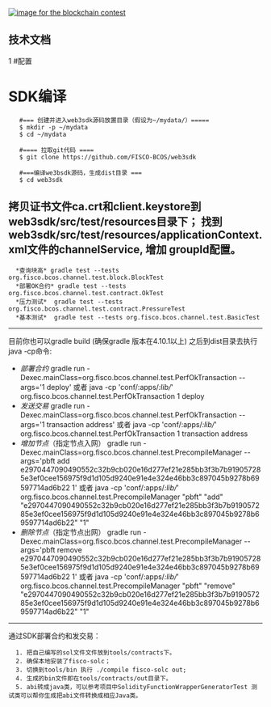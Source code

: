 [![image for the blockchain contest](https://github.com/FISCO-BCOS/FISCO-BCOS/blob/master/doc/imgs/application_contest.png "点击图片报名")](https://con.geekbang.org/)

## 技术文档

1 #配置
# SDK编译

       #=== 创建并进入web3sdk源码放置目录（假设为~/mydata/）=====
       $ mkdir -p ~/mydata
       $ cd ~/mydata

       #==== 拉取git代码 ====
       $ git clone https://github.com/FISCO-BCOS/web3sdk

       #===编译we3bsdk源码，生成dist目录 ===
       $ cd web3sdk

 拷贝证书文件ca.crt和client.keystore到web3sdk/src/test/resources目录下；
找到 web3sdk/src/test/resources/applicationContext.xml文件的channelService,
增加<property name="groupId" value="1" /> groupId配置。
 ---
      *查询块高* gradle test --tests  org.fisco.bcos.channel.test.block.BlockTest
      *部署OK合约* gradle test --tests  org.fisco.bcos.channel.test.contract.OkTest
      *压力测试*  gradle test --tests  org.fisco.bcos.channel.test.contract.PressureTest
      *基本测试*  gradle test --tests org.fisco.bcos.channel.test.BasicTest
---
  目前你也可以gradle build (确保gradle 版本在4.10.1以上) 之后到dist目录去执行java -cp命令:
- *部署合约*
            gradle run -Dexec.mainClass=org.fisco.bcos.channel.test.PerfOkTransaction --args='1 deploy'
           或者 java -cp 'conf/:apps/*:lib/*' org.fisco.bcos.channel.test.PerfOkTransaction 1 deploy
- *发送交易*
             gradle run -Dexec.mainClass=org.fisco.bcos.channel.test.PerfOkTransaction --args='1 transaction address'
            或者 java -cp 'conf/:apps/*:lib/*' org.fisco.bcos.channel.test.PerfOkTransaction 1 transaction address
- *增加节点*（指定节点入网）
            gradle run -Dexec.mainClass=org.fisco.bcos.channel.test.PrecompileManager --args='pbft add e2970447090490552c32b9cb020e16d277ef21e285bb3f3b7b919057285e3ef0cee156975f9d1d105d9240e91e4e324e46bb3c897045b9278b69597714ad6b22 1'
            或者 java -cp 'conf/:apps/*:lib/*' org.fisco.bcos.channel.test.PrecompileManager "pbft" "add" "e2970447090490552c32b9cb020e16d277ef21e285bb3f3b7b919057285e3ef0cee156975f9d1d105d9240e91e4e324e46bb3c897045b9278b69597714ad6b22" "1"
- *删除节点*（指定节点出网）
            gradle run -Dexec.mainClass=org.fisco.bcos.channel.test.PrecompileManager --args='pbft remove e2970447090490552c32b9cb020e16d277ef21e285bb3f3b7b919057285e3ef0cee156975f9d1d105d9240e91e4e324e46bb3c897045b9278b69597714ad6b22 1'
           或者 java -cp 'conf/:apps/*:lib/*' org.fisco.bcos.channel.test.PrecompileManager "pbft" "remove" "e2970447090490552c32b9cb020e16d277ef21e285bb3f3b7b919057285e3ef0cee156975f9d1d105d9240e91e4e324e46bb3c897045b9278b69597714ad6b22" "1"
---

 通过SDK部署合约和发交易：

      1. 把自己编写的sol文件文件放到tools/contracts下。
      2. 确保本地安装了fisco-solc；
      3. 切换到tools/bin 执行 ./compile fisco-solc out;
      4. 生成的bin文件即在tools/contracts/out目录下。
      5. abi转成java类，可以参考项目中SolidityFunctionWrapperGeneratorTest 测试类可以帮你生成把abi文件转换成相应Java类。
